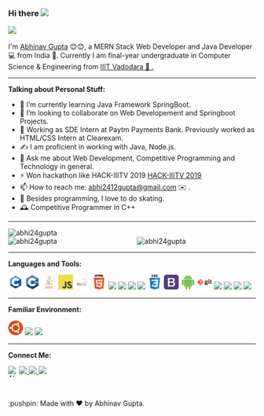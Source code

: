### Hi there <img src="https://media.giphy.com/media/hvRJCLFzcasrR4ia7z/giphy.gif" width="25px">

![](https://komarev.com/ghpvc/?username=abhi24gupta&style=flat-square)


I'm <a href="https://drive.google.com/file/d/1m4HfFk-xhSRmfy7PFFbmXHE13XA-juMm/view?usp=sharing">Abhinav Gupta</a>  😊😊, a MERN Stack Web Developer and Java Developer 💻 from India 🚀. Currently  I am final-year undergraduate in Computer Science & Engineering  from <a href ="http://iiitvadodara.ac.in/">IIIT Vadodara 🏢 .</a>

<hr>

**Talking about Personal Stuff:**

- 🌱 I’m currently learning Java Framework SpringBoot.
- 👯 I’m looking to collaborate on Web Developement and Springboot Projects.
- 🤔 Working as SDE Intern at Paytm Payments Bank. Previously worked as HTML/CSS Intern at Clearexam.  
- ✍️ I am proficient in working with Java, Node.js.
- 💬 Ask me about Web Development, Competitive Programming and Technology in general.
- ⚡ Won hackathon like HACK-IIITV 2019 <a href="https://github.com/iiitv/hackiiitv19-submissions/pull/22">HACK-IIITV 2019</a>   
- 📫 How to reach me: <a href="mailto:abhi2412gupta@gmail.com">abhi2412gupta@gmail.com  ✉️ </a> .
- 🛴 Besides programming, I love to do skating.
- 🕰 Competitive Programmer in C++

<hr>

<img align="left" width="48%" src="https://github-readme-stats.vercel.app/api?username=abhi24gupta&show_icons=true&theme=outrun&locale=en" alt="abhi24gupta" /> 
<br>

<img align="right" width="48%" src="https://github-readme-streak-stats.herokuapp.com/?user=abhi24gupta&" alt="abhi24gupta" />
<img align="centre" width="48%" src="https://github-readme-stats.vercel.app/api/top-langs?username=abhi24gupta&show_icons=true&locale=en&layout=compact" alt="abhi24gupta" />
<br>

<hr>

**Languages and Tools:**

<code><img height="30" src="https://raw.githubusercontent.com/github/explore/80688e429a7d4ef2fca1e82350fe8e3517d3494d/topics/c/c.png"></code>
<code><img height="30" src="https://raw.githubusercontent.com/github/explore/80688e429a7d4ef2fca1e82350fe8e3517d3494d/topics/cpp/cpp.png"></code>
<code><img height="30" src="https://raw.githubusercontent.com/github/explore/80688e429a7d4ef2fca1e82350fe8e3517d3494d/topics/java/java.png"></code>
<code><img height="30" src="https://raw.githubusercontent.com/github/explore/80688e429a7d4ef2fca1e82350fe8e3517d3494d/topics/javascript/javascript.png"></code>
<code><img height="30" src="https://raw.githubusercontent.com/github/explore/80688e429a7d4ef2fca1e82350fe8e3517d3494d/topics/mysql/mysql.png"></code>
<code><img height="30" src="https://raw.githubusercontent.com/github/explore/80688e429a7d4ef2fca1e82350fe8e3517d3494d/topics/html/html.png"></code>
<code><img height="30" src="https://img.icons8.com/color/48/000000/nodejs.png"></code>
<code><img height="30" src="https://img.icons8.com/plasticine/100/000000/react.png"></code>
<code><img height="30" src="https://miro.medium.com/max/1400/1*uPL1uCtLBRSk6akPL2hNzg.jpeg"></code><!-- ExpressJS ICON -->
<code><img height="30" src=https://img.icons8.com/color/48/000000/mongodb.png></code>
<code><img height="30" src="https://raw.githubusercontent.com/github/explore/80688e429a7d4ef2fca1e82350fe8e3517d3494d/topics/css/css.png"></code>
<code><img height="30" src="https://raw.githubusercontent.com/github/explore/80688e429a7d4ef2fca1e82350fe8e3517d3494d/topics/bootstrap/bootstrap.png"></code>
<code><img height="30" src="https://raw.githubusercontent.com/github/explore/80688e429a7d4ef2fca1e82350fe8e3517d3494d/topics/android/android.png"></code>
<code><img height="30" src="https://raw.githubusercontent.com/github/explore/80688e429a7d4ef2fca1e82350fe8e3517d3494d/topics/git/git.png"></code>
<code><img height="30" src="https://www.pinclipart.com/picdir/big/542-5422938_android-studio-icon-android-studio-new-icon-clipart.png"></code>
<code><img height="30" src="https://upload.wikimedia.org/wikipedia/commons/9/9a/Visual_Studio_Code_1.35_icon.svg"></code>
<code><img height="30" src="https://icons.iconarchive.com/icons/papirus-team/papirus-apps/48/sublime-text-icon.png"></code>
<code><img height="30" src="https://img.icons8.com/color/48/000000/intellij-idea.png"></code>


<hr>

**Familiar Environment:**

<code><img height="30" src="https://raw.githubusercontent.com/github/explore/80688e429a7d4ef2fca1e82350fe8e3517d3494d/topics/ubuntu/ubuntu.png"></code>
<code><img height="30" src="https://img.pngio.com/png-to-icon-windows-10-244173-free-icons-library-windows-10-icon-png-992_624.jpg"></code>
<code><img height="30" src="https://img.icons8.com/ios-glyphs/30/000000/mac-client.png"></code>


<hr>

**Connect Me:**  <br />

<p>
  <a href="https://twitter.com/abhinavkhandel6">
    <img src="https://img.shields.io/badge/-Twitter-1ca0f1?style=flat-square&labelColor=1ca0f1&logo=twitter&logoColor=white&link=https://twitter.com/abhinavkhandel6">
   <a/>
  <a href="https://www.linkedin.com/in/abhinav-gupta-583057174/">
    <img src="https://img.shields.io/badge/-LinkedIn-blue?style=flat-square&logo=Linkedin&logoColor=white&link=https://www.linkedin.com/in/Abhinav/">
  <a/>
   <a href="mailto:abhi2412gupta@gmail.com">
    <img src="https://img.shields.io/badge/-Email-c14438?style=flat-square&logo=Gmail&logoColor=white&link=mailto:abhi2412gupta@gmail.com">
   <a/>
   <a href="https://www.instagram.com/simplifying_abhinav/">
  <img align="left" alt="Abhinav's Instagram" width="22px" height="22px" src="https://cdn.jsdelivr.net/npm/simple-icons@v3/icons/instagram.svg" />
</a>
</p>

<br />
<br />
:pushpin:  Made with ❤️ by Abhinav Gupta. 
